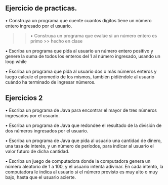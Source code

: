 ## Ejercicio de practicas. 

• Construya un programa que cuente cuantos dígitos tiene un número entero ingresado por el usuario.
>> • Construya un programa que evalúe si un número entero es primo >> hecho en clase

• Escriba un programa que pida al usuario un número entero positivo y genere la suma de todos los enteros del 1 al número ingresado, usando un loop while

• Escriba un programa que pida al usuario dos o más números enteros y luego calcule el promedio de los mismos, también pidiéndole al usuario cuándo ha terminado de ingresar números.

## Ejercicios 2

• Escriba un programa de Java para encontrar el mayor de tres números ingresados por el usuario.

• Escriba un programa de Java que redondee el resultado de la división de dos números ingresados por el usuario.

• Escriba un programa de Java que pida al usuario una cantidad de dinero, una tasa de interés, y un número de períodos, para indicar al usuario el valor futuro de dicha cantidad.

• Escriba un juego de computadora donde la computadora genera un número aleatorio de 1 a 100, y el usuario intenta adivinar. En cada intento, la computadora le indica al usuario si el número provisto es muy alto o muy bajo, hasta que el usuario acierte.